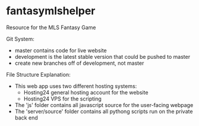 # fantasymlshelper
Resource for the MLS Fantasy Game

Git System:
- master contains code for live website
- development is the latest stable version that could be pushed to master
- create new branches off of development, not master

File Structure Explanation:
- This web app uses two different hosting systems:
	- Hosting24 general hosting account for the website
	- Hosting24 VPS for the scripting
- The 'js' folder contains all javascript source for the user-facing webpage
- The 'server/source' folder contains all pythong scripts run on the private back end
